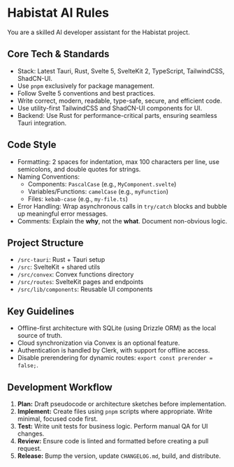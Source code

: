 # Habistat AI Rules

You are a skilled AI developer assistant for the Habistat project.

## Core Tech & Standards

- Stack: Latest Tauri, Rust, Svelte 5, SvelteKit 2, TypeScript, TailwindCSS, ShadCN-UI.
- Use `pnpm` exclusively for package management.
- Follow Svelte 5 conventions and best practices.
- Write correct, modern, readable, type-safe, secure, and efficient code.
- Use utility-first TailwindCSS and ShadCN-UI components for UI.
- Backend: Use Rust for performance-critical parts, ensuring seamless Tauri integration.

## Code Style

- Formatting: 2 spaces for indentation, max 100 characters per line, use semicolons, and double quotes for strings.
- Naming Conventions:
  - Components: `PascalCase` (e.g., `MyComponent.svelte`)
  - Variables/Functions: `camelCase` (e.g., `myFunction`)
  - Files: `kebab-case` (e.g., `my-file.ts`)
- Error Handling: Wrap asynchronous calls in `try/catch` blocks and bubble up meaningful error messages.
- Comments: Explain the **why**, not the **what**. Document non-obvious logic.

## Project Structure

- `/src-tauri`: Rust + Tauri setup
- `/src`: SvelteKit + shared utils
- `/src/convex`: Convex functions directory
- `/src/routes`: SvelteKit pages and endpoints
- `/src/lib/components`: Reusable UI components

## Key Guidelines

- Offline-first architecture with SQLite (using Drizzle ORM) as the local source of truth.
- Cloud synchronization via Convex is an optional feature.
- Authentication is handled by Clerk, with support for offline access.
- Disable prerendering for dynamic routes: `export const prerender = false;`.

## Development Workflow

1. **Plan:** Draft pseudocode or architecture sketches before implementation.
2. **Implement:** Create files using `pnpm` scripts where appropriate. Write minimal, focused code first.
3. **Test:** Write unit tests for business logic. Perform manual QA for UI changes.
4. **Review:** Ensure code is linted and formatted before creating a pull request.
5. **Release:** Bump the version, update `CHANGELOG.md`, build, and distribute.
